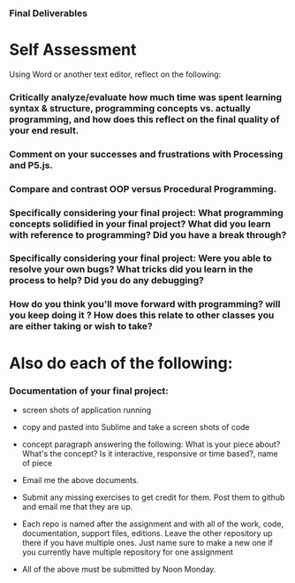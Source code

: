 ### Final Deliverables

# Self Assessment

Using Word or another text editor, reflect on the following: 

### Critically analyze/evaluate how much time was spent learning syntax & structure, programming concepts vs. actually programming, and how does this reflect on the final quality of your end result. 

### Comment on your successes and frustrations with Processing and P5.js.

### Compare and contrast OOP versus Procedural Programming.


### Specifically considering your final project: What programming concepts solidified in your final project? What did you learn with reference to programming? Did you have a break through?

### Specifically considering your final project: Were you able to resolve your own bugs? What tricks did you learn in the process to help? Did you do any debugging? 

### How do you think you'll move forward with programming? will you keep doing it ? How does this relate to other classes you are either taking or wish to take? 



# Also do each of the following:

### Documentation of your final project: 
- screen shots of application running
- copy and pasted into Sublime and take a screen shots of code
- concept paragraph answering the following: What is your piece about? What's the concept? Is it interactive, responsive or time based?, name of piece
- Email me the above documents.

- Submit any missing exercises to get credit for them. Post them to github and email me that they are up.

- Each repo is named after the assignment and with all of the work, code, documentation, support files, editions. Leave the other repository up there if you have multiple ones. Just name sure to make a new one if you currently have multiple repository for one assignment 

- All of the above must be submitted by Noon Monday.
